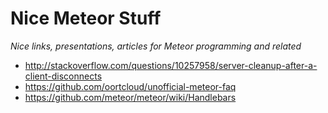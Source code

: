 Nice Meteor Stuff
=================

*Nice links, presentations, articles for Meteor programming and related*

* http://stackoverflow.com/questions/10257958/server-cleanup-after-a-client-disconnects
* https://github.com/oortcloud/unofficial-meteor-faq
* https://github.com/meteor/meteor/wiki/Handlebars